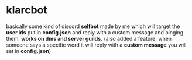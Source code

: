   # klarcbot

basically some kind of discord **selfbot** made by me which will target the **user ids** put in **config.json** and reply with a custom message and pinging them, **works on dms and server guilds.**
(also added a feature, when someone says a specific word it will reply with a **custom message** you will set in **config.json**)
